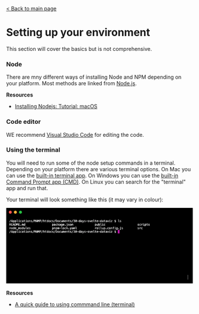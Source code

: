 [< Back to main page](README.md)

# Setting up your environment

This section will cover the basics but is not comprehensive.

### Node

There are mny different ways of installing Node and NPM depending on your platform. Most methods are linked from [Node.js](https://nodejs.org/).

**Resources**

- [Installing Nodejs: Tutorial: macOS](https://nodesource.com/blog/installing-nodejs-tutorial-mac-os-x/)

### Code editor

WE recommend [Visual Studio Code](https://code.visualstudio.com/) for editing the code.

### Using the terminal

You will need to run some of the node setup commands in a terminal. Depending on your platform there are various terminal options. On Mac you can use the [built-in terminal app](https://www.howtogeek.com/682770/how-to-open-the-terminal-on-a-mac/). On Windows you can use the [built-in Command Prompt app (CMD)](https://www.webucator.com/article/how-to-run-a-nodejs-application-on-windows/). On Linux you can search for the "terminal" app and run that.

Your terminal will look something like this (it may vary in colour):

![terminal](/public/images/terminal.png)

**Resources**

- [A quick guide to using commmand line (terminal)](https://towardsdatascience.com/a-quick-guide-to-using-command-line-terminal-96815b97b955)
